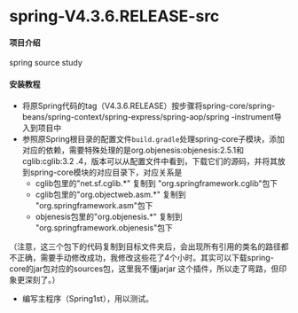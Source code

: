 # spring-V4.3.6.RELEASE-src

#### 项目介绍
spring source study


#### 安装教程

- 将原Spring代码的tag（V4.3.6.RELEASE）按步骤将spring-core/spring-beans/spring-context/spring-express/spring-aop/spring
-instrument导入到项目中
- 参照原Spring根目录的配置文件`build.gradle`处理spring-core子模块，添加对应的依赖，需要特殊处理的是org.objenesis:objenesis:2.5.1和cglib:cglib:3.2
.4，版本可以从配置文件中看到，下载它们的源码，并将其放到spring-core模块的对应目录下，对应关系是
    * cglib包里的"net.sf.cglib.\*" 复制到 "org.springframework.cglib"包下
    * cglib包里的"org.objectweb.asm.\*" 复制到 "org.springframework.asm"包下
    * objenesis包里的"org.objenesis.\*" 复制到 "org.springframework.objenesis"包下
 
 （注意，这三个包下的代码复制到目标文件夹后，会出现所有引用的类名的路径都不正确，需要手动修改成功，我修改这些花了4个小时。其实可以下载spring-core的jar包对应的sources包，这里我不懂jarjar
    这个插件，所以走了弯路，但印象更深刻了。）
- 编写主程序（Spring1st），用以测试。
  
  
  